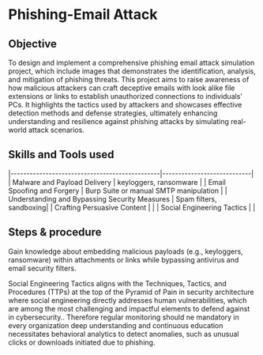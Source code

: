 # Phishing-Email Attack

## Objective
To design and implement a comprehensive phishing email attack simulation project, which include images that demonstrates the identification, analysis, and mitigation of phishing threats. This project aims to raise awareness of how malicious attackers can craft deceptive emails with look alike file extensions or links to establish unauthorized connections to individuals' PCs. It highlights the tactics used by attackers and showcases effective detection methods and defense strategies, ultimately enhancing understanding and resilience against phishing attacks by simulating real-world attack scenarios.
  
## Skills and Tools used
|-----------------------------------------------|----------------------------|
| Malware and Payload Delivery                  |  keyloggers, ransomware    |
| Email Spoofing and Forgery                    |  Burp Suite or manual SMTP manipulation    |
| Understanding and Bypassing Security Measures |  Spam filters, sandboxing|
| Crafting Persuasive Content                   |                            |
| Social Engineering Tactics                    |                            |
    
## Steps & procedure
Gain knowledge about embedding malicious payloads (e.g., keyloggers, ransomware) within attachments or links while bypassing antivirus and email security filters.  

 Social Engineering Tactics aligns with the Techniques, Tactics, and Procedures (TTPs) at the top of the Pyramid of Pain in security architecture where social engineering directly addresses human vulnerabilities,   which are among the most challenging and impactful elements to defend against in cybersecurity.. Therefore regular monitoring should ne mandatory in every organization
 deep understanding and continuous education necessitates behavioral analytics to detect anomalies, such as unusual clicks or downloads initiated due to phishing.

